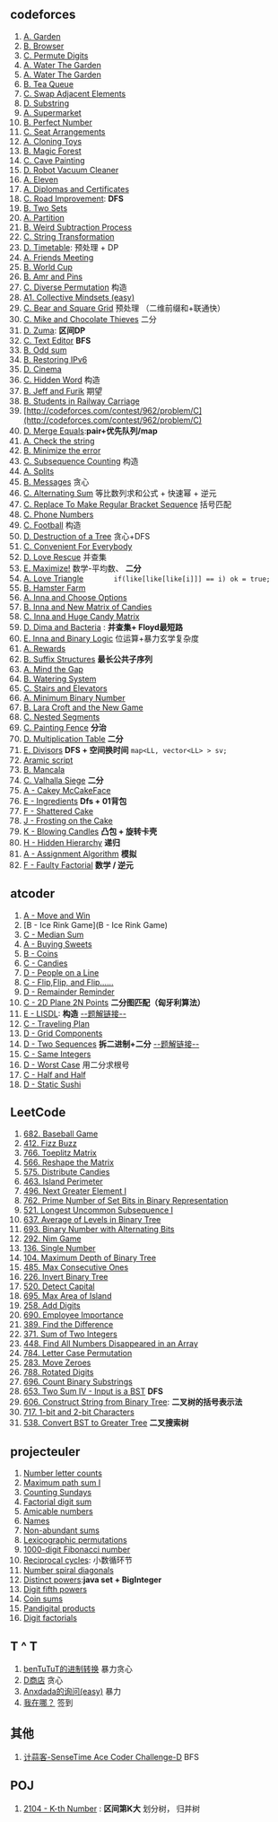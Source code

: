 ## codeforces
1. [A. Garden](http://codeforces.com/contest/915/problem/A)
2. [B. Browser](http://codeforces.com/contest/915/problem/B)
3. [C. Permute Digits](http://codeforces.com/contest/915/problem/C)
4. [A. Water The Garden](http://codeforces.com/contest/920/problem/A)
5. [A. Water The Garden](http://codeforces.com/contest/920/problem/A)
6. [B. Tea Queue](http://codeforces.com/contest/920/problem/B)
7. [C. Swap Adjacent Elements](http://codeforces.com/contest/920/problem/C)
8. [D. Substring](http://codeforces.com/contest/919/problem/D)
9. [A. Supermarket](http://codeforces.com/contest/919/problem/A)
9. [B. Perfect Number](http://codeforces.com/contest/919/problem/B)
10. [C. Seat Arrangements](http://codeforces.com/contest/919/problem/C)
11. [A. Cloning Toys](http://codeforces.com/contest/922/problem/A)
12. [B. Magic Forest](http://codeforces.com/contest/922/problem/B)
13. [C. Cave Painting](http://codeforces.com/contest/922/problem/C)
14. [D. Robot Vacuum Cleaner](http://codeforces.com/contest/922/problem/D)
15. [A. Eleven](http://codeforces.com/contest/918/problem/A)
16. [A. Diplomas and Certificates](http://codeforces.com/problemset/problem/818/A)
17. [C. Road Improvement](http://codeforces.com/problemset/problem/638/C):   **DFS**
18. [B. Two Sets](http://codeforces.com/problemset/problem/468/B)
19. [A. Partition](http://codeforces.com/contest/946/problem/A)
20. [B. Weird Subtraction Process](http://codeforces.com/contest/946/problem/B)
21. [C. String Transformation](http://codeforces.com/contest/946/problem/C)
22. [D. Timetable](http://codeforces.com/contest/946/problem/D): 预处理 + DP
23. [A. Friends Meeting](http://codeforces.com/contest/931/problem/A)
24. [B. World Cup](http://codeforces.com/contest/931/problem/B)
25. [B. Amr and Pins](http://codeforces.com/problemset/problem/507/B) 
26. [C. Diverse Permutation](http://codeforces.com/contest/483/problem/C) 构造
27. [A1. Collective Mindsets (easy)](http://codeforces.com/problemset/problem/690/A1)
28. [C. Bear and Square Grid](http://codeforces.com/problemset/problem/679/C)  预处理 （二维前缀和+联通快）
29. [C. Mike and Chocolate Thieves](http://codeforces.com/problemset/problem/689/C) 二分
30. [D. Zuma](http://codeforces.com/contest/608/problem/D): **区间DP**
31. [C. Text Editor](http://codeforces.com/problemset/problem/253/C) **BFS**
32. [B. Odd sum](http://codeforces.com/problemset/problem/797/B) 
33. [B. Restoring IPv6](http://codeforces.com/problemset/problem/250/B)
34. [D. Cinema](http://codeforces.com/problemset/problem/234/D)
35. [C. Hidden Word](http://codeforces.com/problemset/problem/725/C) 构造
36. [B. Jeff and Furik](http://codeforces.com/problemset/problem/351/B) 期望
37. [B. Students in Railway Carriage](http://codeforces.com/contest/962/problem/B)
38. [http://codeforces.com/contest/962/problem/C](http://codeforces.com/contest/962/problem/C)
39. [D. Merge Equals](http://codeforces.com/contest/962/problem/D):**pair+优先队列/map** 
40. [A. Check the string](http://codeforces.com/contest/960/problem/A)
41. [B. Minimize the error](http://codeforces.com/contest/960/problem/B)  
42. [C. Subsequence Counting](http://codeforces.com/contest/960/problem/C)  构造
43. [A. Splits](http://codeforces.com/contest/964/problem/A)
44. [B. Messages](http://codeforces.com/contest/964/problem/B)  贪心
45. [C. Alternating Sum](http://codeforces.com/contest/964/problem/C) 等比数列求和公式 + 快速幂 + 逆元
46. [C. Replace To Make Regular Bracket Sequence](http://codeforces.com/problemset/problem/612/C)  括号匹配
47. [C. Phone Numbers](http://codeforces.com/problemset/problem/940/C)
48. [C. Football](http://codeforces.com/contest/417/problem/C)  构造
49. [D. Destruction of a Tree](http://codeforces.com/contest/964/problem/D) 贪心+DFS
50. [C. Convenient For Everybody](http://codeforces.com/contest/939/problem/C) 
51. [D. Love Rescue](http://codeforces.com/contest/939/problem/D) 并查集
52. [E. Maximize!](http://codeforces.com/contest/939/problem/E) 数学-平均数、 **二分**
53. [A. Love Triangle](http://codeforces.com/contest/939/problem/A) `		if(like[like[like[i]]] == i) ok = true;`
54. [B. Hamster Farm](http://codeforces.com/contest/939/problem/B) 
55. [A. Inna and Choose Options](http://codeforces.com/contest/400/problem/A)
56. [B. Inna and New Matrix of Candies](http://codeforces.com/contest/400/problem/B)  
57. [C. Inna and Huge Candy Matrix](http://codeforces.com/contest/400/problem/C)  
58. [D. Dima and Bacteria](http://codeforces.com/contest/400/problem/D) : **并查集+ Floyd最短路**  
59. [E. Inna and Binary Logic](http://codeforces.com/contest/400/problem/E) 位运算+暴力玄学复杂度
60. [A. Rewards](http://codeforces.com/contest/448/problem/A)
61. [B. Suffix Structures](http://codeforces.com/contest/448/problem/B) **最长公共子序列**
62. [A. Mind the Gap](http://codeforces.com/contest/967/problem/A)
63. [B. Watering System](http://codeforces.com/contest/967/problem/B)
64. [C. Stairs and Elevators](http://codeforces.com/contest/967/problem/C)
65. [A. Minimum Binary Number](http://codeforces.com/contest/976/problem/A)
66. [B. Lara Croft and the New Game](http://codeforces.com/contest/976/problem/B)
67. [C. Nested Segments](http://codeforces.com/contest/976/problem/C) 
68. [C. Painting Fence](http://codeforces.com/contest/448/problem/C) **分治**
69. [D. Multiplication Table](http://codeforces.com/contest/448/problem/D) **二分**
70. [E. Divisors](http://codeforces.com/contest/448/problem/E)  **DFS + 空间换时间**   `map<LL, vector<LL> > sv;`
71. [Aramic script](http://codeforces.com/contest/975)
72. [B. Mancala](http://codeforces.com/contest/975/problem/B)
73. [C. Valhalla Siege](http://codeforces.com/contest/975/problem/C)  **二分**
74. [A - Cakey McCakeFace](http://codeforces.com/gym/101635/problem/A)
75. [E - Ingredients](http://codeforces.com/gym/101635/problem/E) **Dfs + 01背包**
76. [F - Shattered Cake](http://codeforces.com/gym/101635/problem/F)
77. [J - Frosting on the Cake](http://codeforces.com/gym/101635/problem/J)
78. [K - Blowing Candles](http://codeforces.com/gym/101635/problem/K) **凸包 + 旋转卡壳**
79. [H - Hidden Hierarchy](http://codeforces.com/gym/101620/problem/H) **递归**
80. [A - Assignment Algorithm](http://codeforces.com/gym/101620/problem/A) **模拟**
81. [F - Faulty Factorial](http://codeforces.com/gym/101620/problem/F) **数学 / 逆元**


## atcoder
1. [A - Move and Win](https://agc020.contest.atcoder.jp/tasks/agc020_a)
2. [B - Ice Rink Game](B - Ice Rink Game)
3.  [C - Median Sum](https://agc020.contest.atcoder.jp/tasks/agc020_c)
4. [A - Buying Sweets](https://abc087.contest.atcoder.jp/tasks/abc087_a)
5. [B - Coins](https://abc087.contest.atcoder.jp/tasks/abc087_b)
6. [C - Candies](https://abc087.contest.atcoder.jp/tasks/arc090_a)
7. [D - People on a Line](https://abc087.contest.atcoder.jp/tasks/arc090_b)
8. [C - Flip,Flip, and Flip......](https://arc091.contest.atcoder.jp/tasks/arc091_a)
9. [D - Remainder Reminder](https://arc091.contest.atcoder.jp/tasks/arc091_b)
10. [C - 2D Plane 2N Points](https://arc092.contest.atcoder.jp/tasks/arc092_a) **二分图匹配（匈牙利算法）** 
11. [E - LISDL](https://arc091.contest.atcoder.jp/tasks/arc091_c): **构造** [  --题解链接--](https://blog.csdn.net/zzzzone/article/details/79672656)
12. [C - Traveling Plan](https://arc093.contest.atcoder.jp/tasks/arc093_a)
13. [D - Grid Components](https://arc093.contest.atcoder.jp/tasks/arc093_b)
14. [D - Two Sequences](https://arc092.contest.atcoder.jp/tasks/arc092_b) **拆二进制+二分**  [--题解链接--](https://blog.csdn.net/ZZZZone/article/details/79701785)
15. [C - Same Integers](https://arc094.contest.atcoder.jp/tasks/arc094_a)
16. [D - Worst Case](https://arc094.contest.atcoder.jp/tasks/arc094_b) 用二分求根号
17. [C - Half and Half](https://arc096.contest.atcoder.jp/tasks/arc096_a)
18. [D - Static Sushi](https://arc096.contest.atcoder.jp/tasks/arc096_b) 




## LeetCode

1. [682. Baseball Game](https://leetcode.com/problems/baseball-game/description/)
2. [412. Fizz Buzz](https://leetcode.com/problems/fizz-buzz/description/)
3. [766. Toeplitz Matrix](https://leetcode.com/problems/toeplitz-matrix/description/)
4. [566. Reshape the Matrix](https://leetcode.com/problems/reshape-the-matrix/description/)
5. [575. Distribute Candies](https://leetcode.com/problems/distribute-candies/description/)
6. [463. Island Perimeter](https://leetcode.com/problems/island-perimeter/description/)
7. [496. Next Greater Element I](https://leetcode.com/problems/next-greater-element-i/description/)
8. [762. Prime Number of Set Bits in Binary Representation](https://leetcode.com/problems/prime-number-of-set-bits-in-binary-representation/description/)
9. [521. Longest Uncommon Subsequence I](https://leetcode.com/problems/longest-uncommon-subsequence-i/description/)
10. [637. Average of Levels in Binary Tree](https://leetcode.com/problems/average-of-levels-in-binary-tree/description/)
11. [693. Binary Number with Alternating Bits](https://leetcode.com/problems/binary-number-with-alternating-bits/description/)
12. [292. Nim Game](https://leetcode.com/problems/nim-game/description/)
13. [136. Single Number](https://leetcode.com/problems/single-number/description/)
14. [104. Maximum Depth of Binary Tree](https://leetcode.com/problems/maximum-depth-of-binary-tree/description/)
15. [485. Max Consecutive Ones](https://leetcode.com/problems/max-consecutive-ones/description/)
16. [226. Invert Binary Tree](https://leetcode.com/problems/invert-binary-tree/description/)
17. [520. Detect Capital](https://leetcode.com/problems/detect-capital/description/)
18. [695. Max Area of Island](https://leetcode.com/problems/max-area-of-island/description/)
19. [258. Add Digits](https://leetcode.com/problems/add-digits/description/)
20. [690. Employee Importance](https://leetcode.com/problems/employee-importance/description/)
21. [389. Find the Difference](https://leetcode.com/problems/find-the-difference/description/)
22. [371. Sum of Two Integers](https://leetcode.com/problems/sum-of-two-integers/description/)
23. [448. Find All Numbers Disappeared in an Array](https://leetcode.com/problems/find-all-numbers-disappeared-in-an-array/description/)
24. [784. Letter Case Permutation](https://leetcode.com/problems/letter-case-permutation/description/)
25. [283. Move Zeroes](https://leetcode.com/problems/move-zeroes/description/)
26. [788. Rotated Digits](https://leetcode.com/problems/rotated-digits/description/)
27. [696. Count Binary Substrings](https://leetcode.com/problems/count-binary-substrings/description/)
28. [653. Two Sum IV - Input is a BST](https://leetcode.com/problems/two-sum-iv-input-is-a-bst/description/) **DFS**
29. [606. Construct String from Binary Tree](https://leetcode.com/problems/construct-string-from-binary-tree/description/): **二叉树的括号表示法**
30. [717. 1-bit and 2-bit Characters](https://leetcode.com/problems/1-bit-and-2-bit-characters/description/)
31. [538. Convert BST to Greater Tree](https://leetcode.com/problems/convert-bst-to-greater-tree/description/) **二叉搜索树**



## projecteuler
1. [Number letter counts](https://projecteuler.net/problem=17)
2. [Maximum path sum I](https://projecteuler.net/problem=18)
3. [Counting Sundays](https://projecteuler.net/problem=19)
4. [Factorial digit sum](https://projecteuler.net/problem=20)
5. [Amicable numbers](https://projecteuler.net/problem=21)
6. [Names](https://projecteuler.net/problem=22)
7. [Non-abundant sums](https://projecteuler.net/problem=23)
8. [Lexicographic permutations](https://projecteuler.net/problem=24)
9. [1000-digit Fibonacci number](https://projecteuler.net/problem=25)
10. [Reciprocal cycles](https://projecteuler.net/problem=26):   小数循环节
11. [Number spiral diagonals](https://projecteuler.net/problem=28)
12. [Distinct powers](https://projecteuler.net/problem=29):**java  set + BigInteger**
13. [Digit fifth powers](https://projecteuler.net/problem=30)
14. [Coin sums](https://projecteuler.net/problem=31)
15. [Pandigital products](https://projecteuler.net/problem=32)
16. [Digit factorials](https://projecteuler.net/problem=34)



## T ^ T 

1. [benTuTuT的进制转换](http://120.78.128.11/Contest.jsp?cid=408#P) 暴力贪心
2. [D商店](http://120.78.128.11/Contest.jsp?cid=408#P3) 贪心
3. [Anxdada的询问(easy)](http://120.78.128.11/Contest.jsp?cid=408#P4) 暴力
4. [我在哪？](http://120.78.128.11/Contest.jsp?cid=408#P7) 签到


## 其他
1. [计蒜客-SenseTime Ace Coder Challenge-D](https://www.jisuanke.com/contest/1237/68614) BFS


## POJ
1. [2104 - K-th Number](http://poj.org/problem?id=2104) : **区间第K大** 划分树， 归并树







